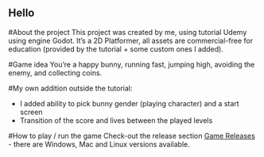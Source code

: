 ## Hello
  
  #About the project
  This project was created by me, using tutorial Udemy using engine Godot. It’s a 2D Platformer, all assets are commercial-free for education (provided by the tutorial +   some custom ones I added).

  #Game idea 
  You’re a happy bunny, running fast, jumping high, avoiding the enemy, and collecting coins. 

  #My own addition outside the tutorial:
  - I added ability to pick bunny gender (playing character) and a start screen
  - Transition of the score and lives between the played levels

  #How to play / run the game
  Check-out the release section [Game Releases](https://github.com/sorikplius/Happy-Day/releases) - there are Windows, Mac and Linux versions available.
